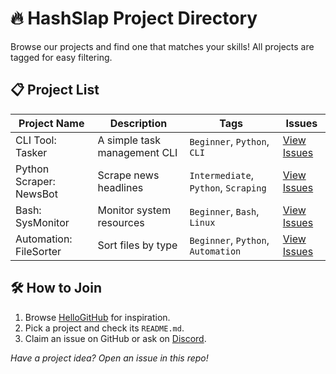 # 🔥 HashSlap Project Directory

Browse our projects and find one that matches your skills! All projects are tagged for easy filtering.

## 📋 Project List

| Project Name | Description | Tags | Issues |
|--------------|-------------|------|--------|
| CLI Tool: Tasker | A simple task management CLI | `Beginner`, `Python`, `CLI` | [View Issues](https://github.com/hashslap/tasker/issues) |
| Python Scraper: NewsBot | Scrape news headlines | `Intermediate`, `Python`, `Scraping` | [View Issues](https://github.com/hashslap/newsbot/issues) |
| Bash: SysMonitor | Monitor system resources | `Beginner`, `Bash`, `Linux` | [View Issues](https://github.com/hashslap/sysmonitor/issues) |
| Automation: FileSorter | Sort files by type | `Beginner`, `Python`, `Automation` | [View Issues](https://github.com/hashslap/filesorter/issues) |

## 🛠 How to Join

1. Browse [HelloGitHub](https://hellogithub.com) for inspiration.
2. Pick a project and check its `README.md`.
3. Claim an issue on GitHub or ask on [Discord](https://discord.gg/s5hmmAMeTD).

*Have a project idea? Open an issue in this repo!*
